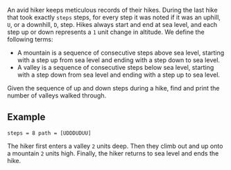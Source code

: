 An avid hiker keeps meticulous records of their hikes. During the last hike that took exactly `steps` steps,
for every step it was noted if it was an uphill, `U`, or a downhill, `D`, step. Hikes always start and end at sea level,
and each step up or down represents a `1` unit change in altitude. We define the following terms:
* A mountain is a sequence of consecutive steps above sea level, starting with a step up from sea level and ending with a step down to sea level.
* A valley is a sequence of consecutive steps below sea level, starting with a step down from sea level and ending with a step up to sea level.

Given the sequence of up and down steps during a hike, find and print the number of valleys walked through.

## Example

`steps = 8 path = [UDDDUDUU]`

The hiker first enters a valley `2` units deep. Then they climb out and up onto a mountain `2` units high. 
Finally, the hiker returns to sea level and ends the hike.
